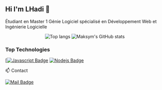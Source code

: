 ## Hi I'm LHadi  👋 
Étudiant en Master 1 Génie Logiciel spécialisé en Développement Web et Ingénierie Logicielle 

<div align="center">
  <img alt="Top langs" src="https://github-readme-stats.vercel.app/api/top-langs/?username=Lhadidib07&layout=compact&&langs_count=6"/>
  <img alt="Maksym's GitHub stats" src="https://github-readme-stats.vercel.app/api?username=Lhadidib07&show_icons=true&theme=transparent"/>
</div>

### Top Technologies

[[![Javascript Badge](https://img.shields.io/badge/-Javascript-F0DB4F?style=for-the-badge&labelColor=black&logo=javascript&logoColor=F0DB4F)](#) [![Nodejs Badge](https://img.shields.io/badge/-Nodejs-3C873A?style=for-the-badge&labelColor=black&logo=node.js&logoColor=3C873A)](#) 





:mailbox: Contact 

[![Mail Badge](https://img.shields.io/badge/-lhadi-dib-c0392b?style=flat&labelColor=c0392b&logo=gmail&logoColor=white)](mailto:lhadi-dib@outlook.com)
